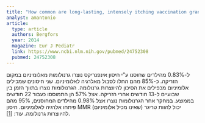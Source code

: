 ```yaml
---
title: "How common are long-lasting, intensely itching vaccination granulomas and contact allergy to aluminium induced by currently used pediatric vaccines? A prospective cohort study"
analyst: amantonio
article:
  type: article
  authors: Bergfors
  year: 2014
  magazine: Eur J Pediatr
  link: https://www.ncbi.nlm.nih.gov/pubmed/24752308
  pubmed: 24752308
---
```


ל-0.83% מהילדים שחוסנו ע"י חיסון אינפנריקס נוצרו גרנולומות מאלומיניום במקום הזריקה. כ-85% מהם החלו לסבול מאלרגיה לאלומיניום. שני חיסונים שמכילים אלומיניום מכפילים את הסיכון להיווצרות גרנולומה.
הגרנולומות נוצרו בתווך הזמן בין שבועיים ל-13 חודשים אחרי הזריקה. אצל 57% הן התמוססו כעבור 22 חודשים בממוצע.
במחקר אחר הגרנולומות נוצרו אצל 0.98% מהילדים המחוסנים, 95% מהם פיתחו אלרגיה לאלומיניום. חיסון MMR (שאינו מכיל אלומיניום) יכול להוות טריגר להיווצרות גרנולומה. עוד: [[1]](https://www.ncbi.nlm.nih.gov/pubmed/24736873).

